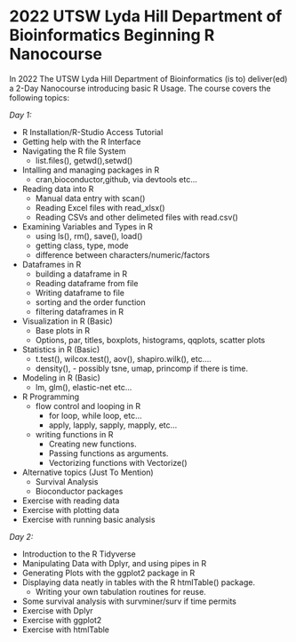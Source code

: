 # 2022 UTSW Lyda Hill Department of Bioinformatics Beginning R Nanocourse

In 2022 The UTSW Lyda Hill Department of Bioinformatics (is to) deliver(ed) a 2-Day Nanocourse introducing basic R Usage. 
The course covers the following topics: 

*Day 1:*
* R Installation/R-Studio Access Tutorial
* Getting help with the R Interface
* Navigating the R file System
  + list.files(), getwd(),setwd()
* Intalling and managing packages in R
  + cran,bioconductor,github, via devtools etc...
* Reading data into R
  + Manual data entry with scan()
  + Reading Excel files with read_xlsx()
  + Reading CSVs and other delimeted files with read.csv()
* Examining Variables and Types in R
  + using ls(), rm(), save(), load()
  + getting class, type, mode
  + difference between characters/numeric/factors
* Dataframes in R
  + building a dataframe in R
  + Reading dataframe from file
  + Writing dataframe to file
  + sorting and the order function
  + filtering dataframes in R
* Visualization in R (Basic)
  + Base plots in R
  + Options, par, titles, boxplots, histograms, qqplots, scatter plots
* Statistics in R (Basic)
  + t.test(), wilcox.test(), aov(), shapiro.wilk(), etc....
  + density(), - possibly tsne, umap, princomp if there is time.
* Modeling in R (Basic)
  + lm, glm(), elastic-net etc...
* R Programming
  + flow control and looping in R
    + for loop, while loop, etc...
    + apply, lapply, sapply, mapply, etc...
  + writing functions in R
    + Creating new functions.
    + Passing functions as arguments.
    + Vectorizing functions with Vectorize()
* Alternative topics (Just To Mention)
    + Survival Analysis
    + Bioconductor packages
* Exercise with reading data
* Exercise with plotting data
* Exercise with running basic analysis

*Day 2:*

* Introduction to the R Tidyverse
* Manipulating Data with Dplyr, and using pipes in R
* Generating Plots with the ggplot2 package in R 
* Displaying data neatly in tables with the R htmlTable() package.
    + Writing your own tabulation routines for reuse.
* Some survival analysis with survminer/surv if time permits
* Exercise with Dplyr
* Exercise with ggplot2
* Exercise with htmlTable

